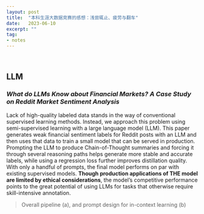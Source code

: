 ```yaml
---
layout: post
title:  "本科生涯大数据竞赛的感想：浅尝辄止、疲劳与翻车"
date:   2023-06-10
excerpt: ""
tag:
- notes
---
```


<br/>

## LLM

### *What do LLMs Know about Financial Markets? A Case Study on Reddit Market Sentiment Analysis*

Lack of high-quality labeled data stands in the way of conventional supervised learning methods. Instead, we approach this problem using semi-supervised learning with a large language model (LLM). This paper generates weak financial sentiment labels for Reddit posts with an LLM and then uses that data to train a small model that can be served in production. Prompting the LLM to produce Chain-of-Thought summaries and forcing it through several reasoning paths helps generate more stable and accurate labels, while using a regression loss further improves distillation quality. With only a handful of prompts, the final model performs on par with existing supervised models. **Though production applications of THE model are limited by ethical considerations**, the model’s competitive performance points to the great potential of using LLMs for tasks that otherwise require skill-intensive annotation.


> Overall pipeline (a), and prompt design for in-context learning (b)
